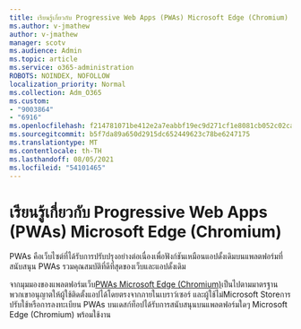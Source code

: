 ```yaml
---
title: เรียนรู้เกี่ยวกับ Progressive Web Apps (PWAs) Microsoft Edge (Chromium)
ms.author: v-jmathew
author: v-jmathew
manager: scotv
ms.audience: Admin
ms.topic: article
ms.service: o365-administration
ROBOTS: NOINDEX, NOFOLLOW
localization_priority: Normal
ms.collection: Adm_O365
ms.custom:
- "9003864"
- "6916"
ms.openlocfilehash: f214781071be412e2a7eabbf19ec9d271cf1e8081cb052c02cad614da0372eaf
ms.sourcegitcommit: b5f7da89a650d2915dc652449623c78be6247175
ms.translationtype: MT
ms.contentlocale: th-TH
ms.lasthandoff: 08/05/2021
ms.locfileid: "54101465"
---
```

# <a name="learn-about-progressive-web-apps-pwas-on-microsoft-edge-chromium"></a>เรียนรู้เกี่ยวกับ Progressive Web Apps (PWAs) Microsoft Edge (Chromium)

PWAs คือเว็บไซต์ที่ได้รับการปรับปรุงอย่างต่อเนื่องเพื่อฟังก์ชันเหมือนแอปดั้งเดิมบนแพลตฟอร์มที่สนับสนุน PWAs รวมคุณสมบัติที่ดีที่สุดของเว็บและแอปดั้งเดิม

จากมุมมองของแพลตฟอร์มเว็บ[PWAs Microsoft Edge (Chromium)](https://go.microsoft.com/fwlink/?linkid=2135193)เป็นไปตามมาตรฐาน พวกเขาอนุญาตให้ผู้ใช้ติดตั้งแอปได้โดยตรงจากภายในเบราว์เซอร์ และผู้ใช้ไม่Microsoft Storeการปรับใช้หรือการลงทะเบียน PWAs บนเดสก์ท็อปได้รับการสนับสนุนบนแพลตฟอร์มใดๆ Microsoft Edge (Chromium) พร้อมใช้งาน
